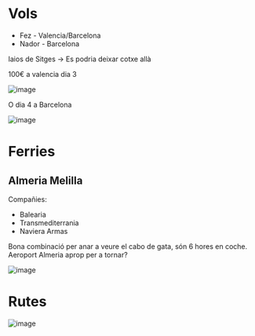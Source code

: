 # Vols
- Fez - Valencia/Barcelona
- Nador - Barcelona

Iaios de Sitges -> Es podria deixar cotxe allà

100€ a valencia dia 3

![image](https://user-images.githubusercontent.com/4015406/188265572-5275cd93-bbd5-4698-bca1-b8c1c2aa6658.png)

O dia 4 a Barcelona

![image](https://user-images.githubusercontent.com/4015406/188265672-ed3a351d-1092-4d77-8d98-496ec7492f08.png)


# Ferries

## Almeria Melilla

Compañies:
- Balearia
- Transmediterrania
- Naviera Armas

Bona combinació per anar a veure el cabo de gata, són 6 hores en coche. Aeroport Almeria aprop per a tornar?

![image](https://user-images.githubusercontent.com/4015406/188264696-e5f43391-95b0-471e-94d6-07f985ea6de8.png)


# Rutes

![image](https://user-images.githubusercontent.com/4015406/188266258-95c8830a-ef15-40d5-b3f2-f0705c4dc975.png)
